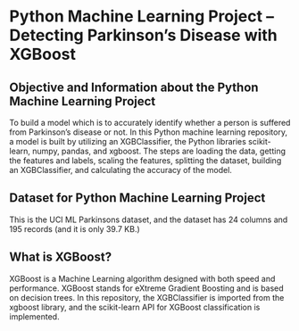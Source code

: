# Python Machine Learning Project – Detecting Parkinson’s Disease with XGBoost

## Objective and Information about the Python Machine Learning Project

To build a model which is to accurately identify whether a person is suffered from Parkinson’s disease or not.
In this Python machine learning repository, a model is built by utilizing an XGBClassifier, the Python libraries scikit-learn, numpy, pandas, and xgboost. 
The steps are loading the data, getting the features and labels, scaling the features, splitting the dataset, building an XGBClassifier, and calculating the accuracy of the model.

## Dataset for Python Machine Learning Project

This is the UCI ML Parkinsons dataset, and the dataset has 24 columns and 195 records (and it is only 39.7 KB.)

## What is XGBoost?

XGBoost is a Machine Learning algorithm designed with both speed and performance. XGBoost stands for eXtreme Gradient Boosting and is based on decision trees. In this repository, the XGBClassifier is imported from the xgboost library, and the scikit-learn API for XGBoost classification is implemented.
